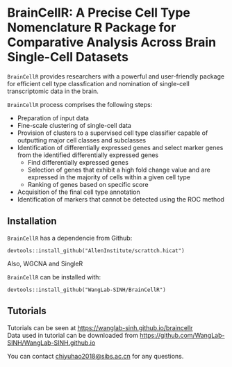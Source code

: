 # BrainCellR: A Precise Cell Type Nomenclature R Package for Comparative Analysis Across Brain Single-Cell Datasets  

`BrainCellR` provides researchers with a powerful and user-friendly package for efficient cell type classfication and nomination of single-cell transcriptomic data in the brain.

`BrainCellR` process comprises the following steps:  

* Preparation of input data
* Fine-scale clustering of single-cell data
* Provision of clusters to a supervised cell type classifier capable of outputting major cell classes and subclasses
* Identification of differentially expressed genes and select marker genes from the identified differentially expressed genes
  + Find differentially expressed genes  
  + Selection of genes that exhibit a high fold change value and are expressed in the majority of cells within a given cell type
  + Ranking of genes based on specific score   
* Acquisition of the final cell type annotation
* Identification of markers that cannot be detected using the ROC method

  
## Installation

`BrainCellR` has a dependencie from Github:
```
devtools::install_github("AllenInstitute/scrattch.hicat")
```
Also, WGCNA and SingleR

`BrainCellR` can be installed with:
```
devtools::install_github("WangLab-SINH/BrainCellR")
```
## Tutorials

Tutorials can be seen at https://wanglab-sinh.github.io/braincellr<br>
Data used in tutorial can be downloaded from https://github.com/WangLab-SINH/WangLab-SINH.github.io

You can contact chiyuhao2018@sibs.ac.cn for any questions.
